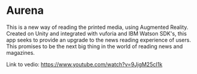 # Aurena

This is a new way of reading the printed media, using Augmented Reality. Created on Unity and integrated with vuforia and IBM Watson SDK's, this app seeks to provide an upgrade to the news reading experience of users. This promises to be the next big thing in the world of reading news and magazines.

Link to vedio: https://www.youtube.com/watch?v=9JjgM25cI1k

